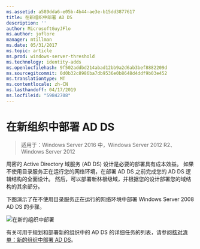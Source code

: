 ```yaml
---
ms.assetid: a589dda6-e05b-4b44-ae3e-b15dd3877617
title: 在新组织中部署 AD DS
description: ''
author: MicrosoftGuyJFlo
ms.author: joflore
manager: mtillman
ms.date: 05/31/2017
ms.topic: article
ms.prod: windows-server-threshold
ms.technology: identity-adds
ms.openlocfilehash: 9f502addbd214abad12bb9a2d6ab3bef8882209d
ms.sourcegitcommit: 0d0b32c8986ba7db9536e0b8648d4ddf9b03e452
ms.translationtype: MT
ms.contentlocale: zh-CN
ms.lasthandoff: 04/17/2019
ms.locfileid: "59842708"
---
```

# <a name="deploying-ad-ds-in-a-new-organization"></a>在新组织中部署 AD DS

>适用于：Windows Server 2016 中，Windows Server 2012 R2、 Windows Server 2012

周密的 Active Directory 域服务 (AD DS) 设计是必要的部署具有成本效益。 如果不使用目录服务正在运行您的网络环境，在部署 AD DS 之前完成您的 AD DS 逻辑结构的全面设计。 然后，可以部署新林根级域，并根据您的设计部署您的域结构的其余部分。  
  
下图演示了在不使用目录服务正在运行的网络环境中部署 Windows Server 2008 AD DS 的步骤。  
  
![在新的组织中部署](media/Deploying-AD-DS-in-a-New-Organization/daa38971-86f2-4033-9442-0cdff9ecc48f.gif)  
  
有关可用于规划和部署新的组织中的 AD DS 的详细任务的列表，请参阅[核对清单：新的组织中部署 AD DS](https://technet.microsoft.com/library/cc725897.aspx)。  
  


